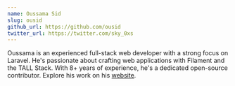 ```yaml
---
name: Oussama Sid
slug: ousid
github_url: https://github.com/ousid
twitter_url: https://twitter.com/sky_0xs
---
```


Oussama is an experienced full-stack web developer with a strong focus on Laravel. He's passionate about crafting web applications with Filament and the TALL Stack. With 8+ years of experience, he's a dedicated open-source contributor. Explore his work on his [website](https://coderflex.com).